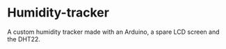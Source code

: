 # Humidity-tracker
A custom humidity tracker made with an Arduino, a spare LCD screen and the DHT22. 
